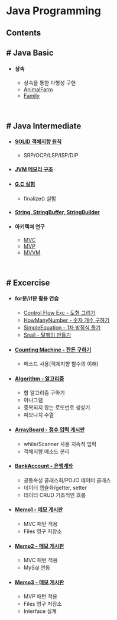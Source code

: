 # Java Programming

## Contents

## # Java Basic

- #### 상속
  - 상속을 통한 다형성 구현
  - [AnimalFarm](https://github.com/qskeksq/AnimalFarm)
  - [Family](https://github.com/qskeksq/Family)

</br>

## # Java Intermediate

- #### [SOLID 객체지향 원칙](https://github.com/qskeksq/SOLID)
  - SRP/OCP/LSP/ISP/DIP
- #### [JVM 메모리 구조](https://github.com/qskeksq/JVM_MemoryStructure)
- #### [G.C 실험](https://github.com/qskeksq/GarbageCollector)
  - finalize() 실험
- #### [String, StringBuffer, StringBuilder](https://github.com/qskeksq/String)
- #### 아키텍쳐 연구
  - [MVC]()
  - [MVP]()
  - [MVVM]()

</br>

## # Excercise

- #### for문/if문 활용 연습
  - [Control Flow Exc - 도형 그리기](https://github.com/qskeksq/Java_ControlFlow)
  - [HowManyNumber - 숫자 개수 구하기](https://github.com/qskeksq/HowManyNumber)
  - [SimpleEquation - 1차 방정식 풀기](https://github.com/qskeksq/SimpleEquation)
  - [Snail - 달팽이 만들기]()

- #### [Counting Machine - 잔돈 구하기](https://github.com/qskeksq/CountingMachine_for_method)
  - 메소드 사용(객체지향 함수의 이해)

- #### [Algorithm - 알고리즘](https://github.com/qskeksq/Algorithm)
  - 합 알고리즘 구하기
  - 아나그램
  - 중복되지 않는 로또번호 생성기
  - 피보나치 수열

- #### [ArrayBoard - 점수 입력 게시판](https://github.com/qskeksq/ArrayBoard)
  - while/Scanner 사용 지속적 입력
  - 객체지향 메소드 분리

- #### [BankAccount - 은행계좌](https://github.com/qskeksq/BankAccount)
  - 공통속성 클래스화/POJO 데이터 클래스
  - 데이터 캡슐화/getter, setter
  - 데이터 CRUD 기초적인 흐름

- #### [Memo1 - 메모 게시판]()
  - MVC 패턴 적용
  - Files 영구 저장소

- #### [Memo2 - 메모 게시판]()
  - MVC 패턴 적용
  - MySql 연동

- #### [Memo3 - 메모 게시판]()
  - MVP 패턴 적용
  - Files 영구 저장소
  - Interface 설계
